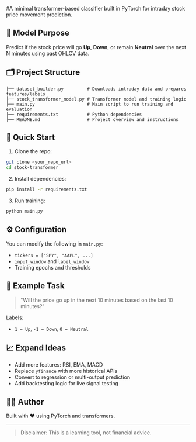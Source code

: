 #A minimal transformer-based classifier built in PyTorch for intraday stock price movement prediction.

## 🧠 Model Purpose
Predict if the stock price will go **Up**, **Down**, or remain **Neutral** over the next N minutes using past OHLCV data.

## 🗂 Project Structure
```
├── dataset_builder.py         # Downloads intraday data and prepares features/labels
├── stock_transformer_model.py # Transformer model and training logic
├── main.py                    # Main script to run training and evaluation
├── requirements.txt           # Python dependencies
├── README.md                  # Project overview and instructions
```

## 🚀 Quick Start
1. Clone the repo:
```bash
git clone <your_repo_url>
cd stock-transformer
```

2. Install dependencies:
```bash
pip install -r requirements.txt
```

3. Run training:
```bash
python main.py
```

## ⚙️ Configuration
You can modify the following in `main.py`:
- `tickers = ["SPY", "AAPL", ...]`
- `input_window` and `label_window`
- Training epochs and thresholds

## 🧪 Example Task
> "Will the price go up in the next 10 minutes based on the last 10 minutes?"

Labels:
- `1 = Up`, `-1 = Down`, `0 = Neutral`

## 📈 Expand Ideas
- Add more features: RSI, EMA, MACD
- Replace `yfinance` with more historical APIs
- Convert to regression or multi-output prediction
- Add backtesting logic for live signal testing

## 🧑‍💻 Author
Built with ❤️ using PyTorch and transformers.

---

> Disclaimer: This is a learning tool, not financial advice.
